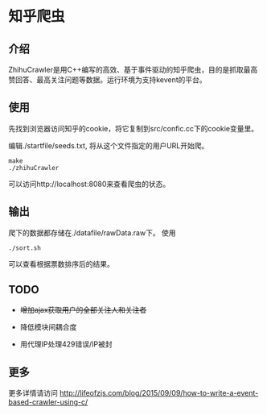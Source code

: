# 知乎爬虫

## 介绍

ZhihuCrawler是用C++编写的高效、基于事件驱动的知乎爬虫，目的是抓取最高赞回答、最高关注问题等数据。运行环境为支持kevent的平台。

## 使用

先找到浏览器访问知乎的cookie，将它复制到src/confic.cc下的cookie变量里。

编辑./startfile/seeds.txt, 将从这个文件指定的用户URL开始爬。

    make
    ./zhihuCrawler

可以访问http://localhost:8080来查看爬虫的状态。

## 输出

爬下的数据都存储在./datafile/rawData.raw下。
使用

    ./sort.sh

可以查看根据票数排序后的结果。

## TODO

* ~~增加ajax获取用户的全部关注人和关注者~~

* 降低模块间耦合度

* 用代理IP处理429错误/IP被封

## 更多

更多详情请访问 http://lifeofzjs.com/blog/2015/09/09/how-to-write-a-event-based-crawler-using-c/
